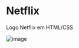 # Netflix
Logo Netflix em HTML/CSS

![image](https://user-images.githubusercontent.com/77462883/174914719-331bbce9-c47a-42a6-85c3-0c4d5ca8f003.png)

